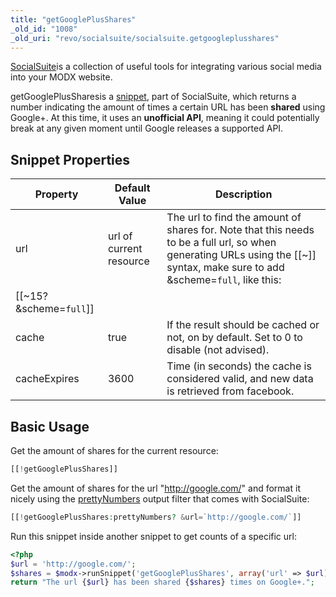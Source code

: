 ```yaml
---
title: "getGooglePlusShares"
_old_id: "1008"
_old_uri: "revo/socialsuite/socialsuite.getgoogleplusshares"
---
```


[SocialSuite](/extras/socialsuite "SocialSuite")is a collection of useful tools for integrating various social media into your MODX website.

getGooglePlusSharesis a [snippet](developing-in-modx/basic-development/snippets "Snippets"), part of SocialSuite, which returns a number indicating the amount of times a certain URL has been **shared** using Google+. At this time, it uses an **unofficial API**, meaning it could potentially break at any given moment until Google releases a supported API.

## Snippet Properties

| Property                    | Default Value           | Description                                                                                                                                                                      |
| --------------------------- | ----------------------- | -------------------------------------------------------------------------------------------------------------------------------------------------------------------------------- |
| url                         | url of current resource | The url to find the amount of shares for. Note that this needs to be a full url, so when generating URLs using the \[\[~\]\] syntax, make sure to add &scheme=`full`, like this: |
| \[\[~15? &scheme=`full`\]\] |
| cache                       | true                    | If the result should be cached or not, on by default. Set to 0 to disable (not advised).                                                                                         |
| cacheExpires                | 3600                    | Time (in seconds) the cache is considered valid, and new data is retrieved from facebook.                                                                                        |

## Basic Usage

Get the amount of shares for the current resource:

``` php
[[!getGooglePlusShares]]
```

Get the amount of shares for the url "http://google.com/" and format it nicely using the [prettyNumbers](/extras/socialsuite/socialsuite.prettynumbers "SocialSuite.prettyNumbers") output filter that comes with SocialSuite:

``` php
[[!getGooglePlusShares:prettyNumbers? &url=`http://google.com/`]]
```

Run this snippet inside another snippet to get counts of a specific url:

``` php
<?php
$url = 'http://google.com/';
$shares = $modx->runSnippet('getGooglePlusShares', array('url' => $url));
return "The url {$url} has been shared {$shares} times on Google+.";
```